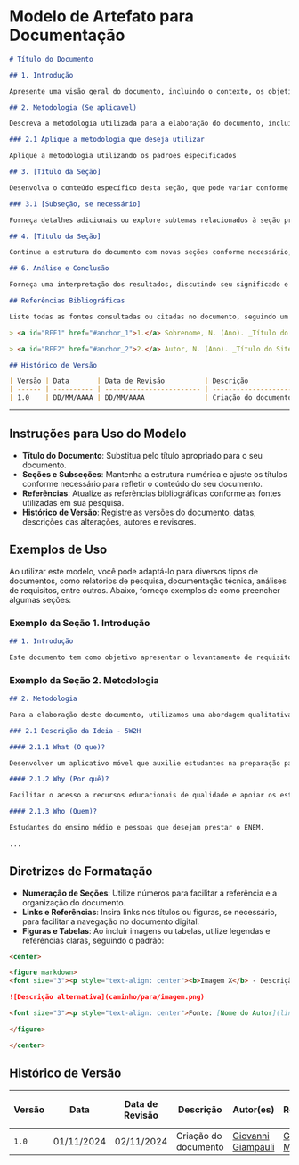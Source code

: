 # Modelo de Artefato para Documentação

```markdown
# Título do Documento

## 1. Introdução

Apresente uma visão geral do documento, incluindo o contexto, os objetivos e a importância do tema abordado. Mencione quaisquer referências a outros documentos ou atividades relacionadas.

## 2. Metodologia (Se aplicavel)

Descreva a metodologia utilizada para a elaboração do documento, incluindo técnicas, ferramentas e abordagens teóricas ou práticas que fundamentam o trabalho.

### 2.1 Aplique a metodologia que deseja utilizar

Aplique a metodologia utilizando os padroes especificados

## 3. [Título da Seção]

Desenvolva o conteúdo específico desta seção, que pode variar conforme o tema do documento. Inclua descrições detalhadas, dados relevantes e quaisquer informações que contribuam para o entendimento do leitor.

### 3.1 [Subseção, se necessário]

Forneça detalhes adicionais ou explore subtemas relacionados à seção principal.

## 4. [Título da Seção]

Continue a estrutura do documento com novas seções conforme necessário, mantendo a coerência e a fluidez das informações.

## 6. Análise e Conclusão

Forneça uma interpretação dos resultados, discutindo seu significado e implicações. Conclua o documento resumindo os pontos-chave e sugerindo próximos passos ou recomendações.

## Referências Bibliográficas

Liste todas as fontes consultadas ou citadas no documento, seguindo um padrão de formatação consistente (ABNT, APA, etc.).

> <a id="REF1" href="#anchor_1">1.</a> Sobrenome, N. (Ano). _Título do Livro ou Artigo_. Editora ou Revista. Disponível em: [link].

> <a id="REF2" href="#anchor_2">2.</a> Autor, N. (Ano). _Título do Site ou Documento Online_. Disponível em: [link]. Acesso em: data de acesso.

## Histórico de Versão

| Versão | Data       | Data de Revisão          | Descrição            | Autor(es)                       | Revisor(es)                       | Detalhes da revisão        |
| ------ | ---------- | ------------------------ | -------------------- | ------------------------------- | --------------------------------- | -------------------------- |
| 1.0    | DD/MM/AAAA | DD/MM/AAAA               | Criação do documento | [Nome do Autor](link do perfil) | [Nome do Revisor](link do perfil) | [Numero do PR](link do pr) |
```

---

## Instruções para Uso do Modelo

- **Título do Documento**: Substitua pelo título apropriado para o seu documento.
- **Seções e Subseções**: Mantenha a estrutura numérica e ajuste os títulos conforme necessário para refletir o conteúdo do seu documento.
- **Referências**: Atualize as referências bibliográficas conforme as fontes utilizadas em sua pesquisa.
- **Histórico de Versão**: Registre as versões do documento, datas, descrições das alterações, autores e revisores.

## Exemplos de Uso

Ao utilizar este modelo, você pode adaptá-lo para diversos tipos de documentos, como relatórios de pesquisa, documentação técnica, análises de requisitos, entre outros. Abaixo, forneço exemplos de como preencher algumas seções:

### Exemplo da Seção 1. Introdução

```markdown
## 1. Introdução

Este documento tem como objetivo apresentar o levantamento de requisitos funcionais e não funcionais para o desenvolvimento do aplicativo "Aprender ENEM". Com base em pesquisas e entrevistas com o público-alvo, buscamos identificar as necessidades essenciais para oferecer uma ferramenta eficaz de preparação para o exame.
```

### Exemplo da Seção 2. Metodologia

```markdown
## 2. Metodologia

Para a elaboração deste documento, utilizamos uma abordagem qualitativa, realizando entrevistas semiestruturadas com estudantes do ensino médio. Além disso, aplicamos questionários online para coletar dados quantitativos sobre as preferências dos usuários.

### 2.1 Descrição da Ideia - 5W2H

#### 2.1.1 What (O que)?

Desenvolver um aplicativo móvel que auxilie estudantes na preparação para o ENEM, oferecendo questões, simulados e materiais de estudo.

#### 2.1.2 Why (Por quê)?

Facilitar o acesso a recursos educacionais de qualidade e apoiar os estudantes na organização e planejamento de seus estudos.

#### 2.1.3 Who (Quem)?

Estudantes do ensino médio e pessoas que desejam prestar o ENEM.

...
```

## Diretrizes de Formatação

- **Numeração de Seções**: Utilize números para facilitar a referência e a organização do documento.
- **Links e Referências**: Insira links nos títulos ou figuras, se necessário, para facilitar a navegação no documento digital.
- **Figuras e Tabelas**: Ao incluir imagens ou tabelas, utilize legendas e referências claras, seguindo o padrão:

```markdown
<center>

<figure markdown>
<font size="3"><p style="text-align: center"><b>Imagem X</b> - Descrição da imagem</p></font>

![Descrição alternativa](caminho/para/imagem.png)

<font size="3"><p style="text-align: center">Fonte: [Nome do Autor](link do perfil)</p></font>

</figure>

</center>
```

## Histórico de Versão

| Versão | Data       | Data de Revisão          | Descrição            | Autor(es)                       | Revisor(es)                       | Detalhes da revisão        |
| ------ | ---------- | ------------------------ | -------------------- | ------------------------------- | --------------------------------- | -------------------------- |
| `1.0`  | 01/11/2024 | 02/11/2024               | Criação do documento | [Giovanni Giampauli](https://github.com/giovanniacg) | [Gustavo Melo](https://github.com/gusrberto) | [#26](https://github.com/UnBArqDsw2024-2/2024.2_G3_Aprender_Entrega_01/pull/26) |